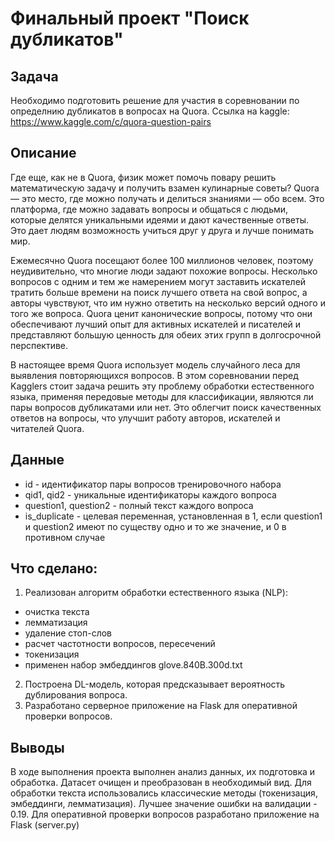# Финальный проект "Поиск дубликатов"

## Задача
Необходимо подготовить решение для участия в соревновании по определнию дубликатов в вопросах на Quora. Ссылка на kaggle: https://www.kaggle.com/c/quora-question-pairs

## Описание
Где еще, как не в Quora, физик может помочь повару решить математическую задачу и получить взамен кулинарные советы? Quora — это место, где можно получать и делиться знаниями — обо всем. Это платформа, где можно задавать вопросы и общаться с людьми, которые делятся уникальными идеями и дают качественные ответы. Это дает людям возможность учиться друг у друга и лучше понимать мир.

Ежемесячно Quora посещают более 100 миллионов человек, поэтому неудивительно, что многие люди задают похожие вопросы. Несколько вопросов с одним и тем же намерением могут заставить искателей тратить больше времени на поиск лучшего ответа на свой вопрос, а авторы чувствуют, что им нужно ответить на несколько версий одного и того же вопроса. Quora ценит канонические вопросы, потому что они обеспечивают лучший опыт для активных искателей и писателей и представляют большую ценность для обеих этих групп в долгосрочной перспективе.

В настоящее время Quora использует модель случайного леса для выявления повторяющихся вопросов. В этом соревновании перед Kagglers стоит задача решить эту проблему обработки естественного языка, применяя передовые методы для классификации, являются ли пары вопросов дубликатами или нет. Это облегчит поиск качественных ответов на вопросы, что улучшит работу авторов, искателей и читателей Quora.

## Данные
- id - идентификатор пары вопросов тренировочного набора
- qid1, qid2 - уникальные идентификаторы каждого вопроса
- question1, question2 - полный текст каждого вопроса
- is_duplicate - целевая переменная, установленная в 1, если question1 и question2 имеют по существу одно и то же значение, и 0 в противном случае

## Что сделано:
1. Реализован алгоритм обработки естественного языка (NLP):
- очистка текста
- лемматизация
- удаление стоп-слов
- расчет частотности вопросов, пересечений
- токенизация
- применен набор эмбеддингов glove.840B.300d.txt
2. Построена DL-модель, которая предсказывает вероятность дублирования вопроса.
3. Разработано серверное приложение на Flask для оперативной проверки вопросов.

## Выводы
В ходе выполнения проекта выполнен анализ данных, их подготовка и обработка. Датасет очищен и преобразован в необходимый вид. Для обработки текста использовались классические методы (токенизация, эмбеддинги, лемматизация). Лучшее значение ошибки на валидации - 0.19. Для оперативной проверки вопросов разработано приложение на Flask (server.py)